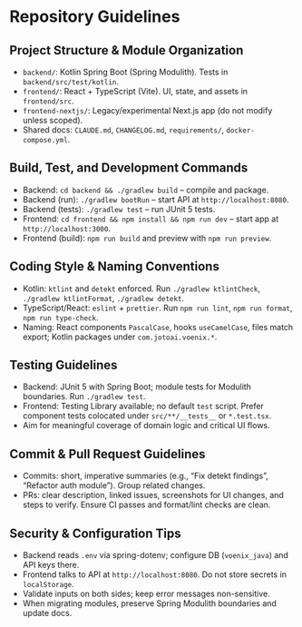 # Repository Guidelines

## Project Structure & Module Organization
- `backend/`: Kotlin Spring Boot (Spring Modulith). Tests in `backend/src/test/kotlin`.
- `frontend/`: React + TypeScript (Vite). UI, state, and assets in `frontend/src`.
- `frontend-nextjs/`: Legacy/experimental Next.js app (do not modify unless scoped).
- Shared docs: `CLAUDE.md`, `CHANGELOG.md`, `requirements/`, `docker-compose.yml`.

## Build, Test, and Development Commands
- Backend: `cd backend && ./gradlew build` – compile and package.
- Backend (run): `./gradlew bootRun` – start API at `http://localhost:8080`.
- Backend (tests): `./gradlew test` – run JUnit 5 tests.
- Frontend: `cd frontend && npm install && npm run dev` – start app at `http://localhost:3000`.
- Frontend (build): `npm run build` and preview with `npm run preview`.

## Coding Style & Naming Conventions
- Kotlin: `ktlint` and `detekt` enforced. Run `./gradlew ktlintCheck`, `./gradlew ktlintFormat`, `./gradlew detekt`.
- TypeScript/React: `eslint` + `prettier`. Run `npm run lint`, `npm run format`, `npm run type-check`.
- Naming: React components `PascalCase`, hooks `useCamelCase`, files match export; Kotlin packages under `com.jotoai.voenix.*`.

## Testing Guidelines
- Backend: JUnit 5 with Spring Boot; module tests for Modulith boundaries. Run `./gradlew test`.
- Frontend: Testing Library available; no default `test` script. Prefer component tests colocated under `src/**/__tests__` or `*.test.tsx`.
- Aim for meaningful coverage of domain logic and critical UI flows.

## Commit & Pull Request Guidelines
- Commits: short, imperative summaries (e.g., “Fix detekt findings”, “Refactor auth module”). Group related changes.
- PRs: clear description, linked issues, screenshots for UI changes, and steps to verify. Ensure CI passes and format/lint checks are clean.

## Security & Configuration Tips
- Backend reads `.env` via spring-dotenv; configure DB (`voenix_java`) and API keys there.
- Frontend talks to API at `http://localhost:8080`. Do not store secrets in `localStorage`.
- Validate inputs on both sides; keep error messages non-sensitive.
- When migrating modules, preserve Spring Modulith boundaries and update docs.

